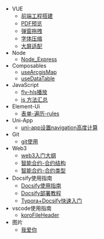 <!--
 * @Description: 侧边栏文件
 * @Version: 2.0
 * @Autor: GXY
 * @Date: 2024-10-31 13:23:26
 * @LastEditors: GXY
 * @LastEditTime: 2024-12-24 11:47:35
-->
* VUE
  * [前端工程搭建](/ProjectDocs/Web_Engineering_Construction.md)
  * [PDF预览](/ProjectDocs/Preview_Pdf.md)
  * [弹窗拖拽](/ProjectDocs/Pop_Up_Drag.md)
  * [字体压缩](/ProjectDocs/Font_Compression.md)
  * [大屏适配](/ProjectDocs/Large_Screen_Adaptation.md)
* Node
  * [Node_Express](/ProjectDocs/Node_Express.md)
* Composables
  * [useArcgisMap](/ProjectDocs/Use_Arcgis_Map.md)
  * [useDataTable](/ProjectDocs/Use_Data_Table.md)
* JavaScript
  * [flv-hls播放](/ProjectDocs/Flv_Hls_Play.md)
  * [js 方法汇总](/ProjectDocs/Method_Js.md)
* Element-Ui
  * [表单-遍历-rules](/ProjectDocs/Form_Traversal_Rules.md)
* Uni-App
  * [uni-app设置navigation高度计算](/ProjectDocs/Navigation_Height_Calculation.md)
* Git
  * [git使用](/ProjectDocs/Method_Git.md) 
* Web3
  * [web3入门大纲](/ProjectDocs/Started_Outline.md)
  * [智能合约-合约结构](/ProjectDocs/Solidity_Structure.md)
  * [智能合约-合约类型](/ProjectDocs/Solidity_Type.md)
* Docsify使用指南
  * [Docsify使用指南](/ProjectDocs/Docsify_User_Guide.md)
  * [Docsify部署教程](/ProjectDocs/Docsify_Deployment_Tutorial.md)
  * [Typora+Docsify快速入门](/ProjectDocs/Typora_Docsify_Quick_Start.md)
* vscode使用指南
  * [koroFileHeader](/ProjectDocs/Koro_File_Header.md)
* 图片
  * [我爱你](/ProjectDocs/H5_SVG_Page.md)